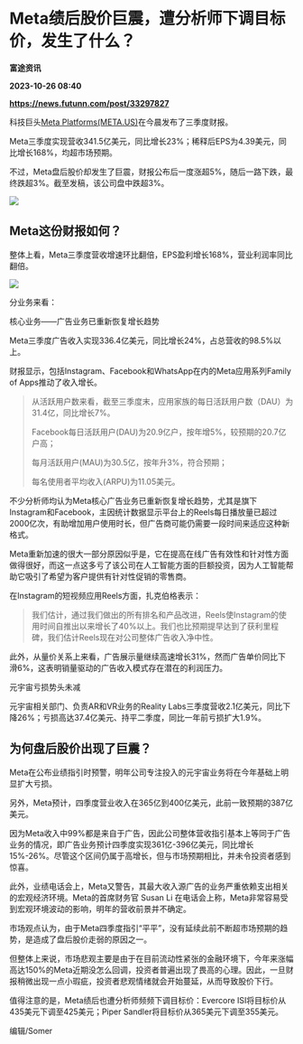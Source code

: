 # Meta绩后股价巨震，遭分析师下调目标价，发生了什么？
**富途资讯**

**2023-10-26 08:40**

**https://news.futunn.com/post/33297827**

科技巨头[Meta Platforms(META.US)](https://www.futunn.com/quote/stock?m=us&code=META)在今晨发布了三季度财报。

Meta三季度实现营收341.5亿美元，同比增长23%；稀释后EPS为4.39美元，同比增长168%，均超市场预期。

不过，Meta盘后股价却发生了巨震，财报公布后一度涨超5%，随后一路下跌，最终跌超3%。截至发稿，该公司盘中跌超3%。

![](https://postimg.futunn.com/16983316068503440383775.png)

Meta这份财报如何？
-----------

整体上看，Meta三季度营收增速环比翻倍，EPS盈利增长168%，营业利润率同比翻倍。

![](https://postimg.futunn.com/16982931492101871159652.png)

分业务来看：

核心业务——广告业务已重新恢复增长趋势

Meta三季度广告收入实现336.4亿美元，同比增长24%，占总营收的98.5%以上。

财报显示，包括Instagram、Facebook和WhatsApp在内的Meta应用系列Family of Apps推动了收入增长。

> 从活跃用户数来看，截至三季度末，应用家族的每日活跃用户数（DAU）为31.4亿，同比增长7%。
> 
> Facebook每日活跃用户(DAU)为20.9亿户，按年增5%，较预期的20.7亿户高；
> 
> 每月活跃用户(MAU)为30.5亿，按年升3%，符合预期；
> 
> 每名使用者平均收入(ARPU)为11.05美元。

不少分析师均认为Meta核心广告业务已重新恢复增长趋势，尤其是旗下Instagram和Facebook，主因统计数据显示平台上的Reels每日播放量已超过2000亿次，有助增加用户使用时长，但广告商可能仍需要一段时间来适应这种新格式。

Meta重新加速的很大一部分原因似乎是，它在提高在线广告有效性和针对性方面做得很好，而这一点这多亏了该公司在人工智能方面的巨额投资，因为人工智能帮助它吸引了希望为客户提供有针对性促销的零售商。

在Instagram的短视频应用Reels方面，扎克伯格表示：

> 我们估计，通过我们做出的所有排名和产品改进，Reels使Instagram的使用时间自推出以来增长了40%以上。我们也比预期提早达到了获利里程碑，我们估计Reels现在对公司整体广告收入净中性。

此外，从量价关系上来看，广告展示量继续高速增长31%，然而广告单价同比下滑6%，这表明销量驱动的广告收入模式存在潜在的利润压力。

元宇宙亏损势头未减

元宇宙相关部门、负责AR和VR业务的Reality Labs三季度营收2.1亿美元，同比下降26%；亏损高达37.4亿美元、持平二季度，同比一年前亏损扩大1.9%。

为何盘后股价出现了巨震？
------------

Meta在公布业绩指引时预警，明年公司专注投入的元宇宙业务将在今年基础上明显扩大亏损。

另外，Meta预计，四季度营业收入在365亿到400亿美元，此前一致预期的387亿美元。

因为Meta收入中99%都是来自于广告，因此公司整体营收指引基本上等同于广告业务的情况，即广告业务预计四季度实现361亿-396亿美元，同比增长15%-26%。尽管这个区间仍属于高增长，但与市场预期相比，并未令投资者感到惊喜。

此外，业绩电话会上，Meta又警告，其最大收入源广告的业务严重依赖支出相关的宏观经济环境。Meta的首席财务官 Susan Li 在电话会上称，Meta非常容易受到宏观环境波动的影响，明年的营收前景并不确定。

市场观点认为，由于Meta四季度指引“平平”，没有延续此前不断超市场预期的趋势，是造成了盘后股价走弱的原因之一。

但整体上来说，市场悲观主要是由于在目前流动性紧张的金融环境下，今年来涨幅高达150%的Meta近期没怎么回调，投资者普遍出现了畏高的心理。因此，一旦财报稍微出现一点小瑕疵，投资者悲观情绪就会开始蔓延，从而导致股价下行。

值得注意的是，Meta绩后也遭分析师频频下调目标价：Evercore ISI将目标价从435美元下调至425美元；Piper Sandler将目标价从365美元下调至355美元。

编辑/Somer